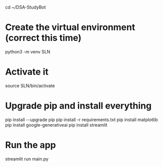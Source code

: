 cd ~/DSA-StudyBot

# Create the virtual environment (correct this time)
python3 -m venv SLN

# Activate it
source SLN/bin/activate

# Upgrade pip and install everything
pip install --upgrade pip
pip install -r requirements.txt
pip install matplotlib
pip install google-generativeai
pip install streamlit

# Run the app
streamlit run main.py
